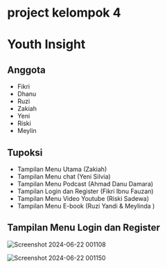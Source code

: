 # project kelompok 4
# Youth Insight

## Anggota
- Fikri
- Dhanu
- Ruzi
- Zakiah
- Yeni
- Riski
- Meylin

## Tupoksi
- Tampilan Menu Utama (Zakiah)
- Tampilan Menu chat (Yeni Silvia)
- Tampilan Menu Podcast (Ahmad Danu Damara)
- Tampilan Login dan Register (Fikri Ibnu Fauzan)
- Tampilan Menu Video Youtube (Riski Sadewa)
- Tampilan Menu E-book (Ruzi Yandi & Meylinda )

## Tampilan Menu Login dan Register 
![Screenshot 2024-06-22 001108](https://github.com/AkhDanuu/Website-YouthInsightHub-kelompok-4-RPL/assets/164474442/04bd2c61-f0ac-4d13-ab39-b747ea6e2466)

![Screenshot 2024-06-22 001150](https://github.com/AkhDanuu/Website-YouthInsightHub-kelompok-4-RPL/assets/164474442/9762b6ff-7d75-40f4-bf2c-4b8bc318eb06)

